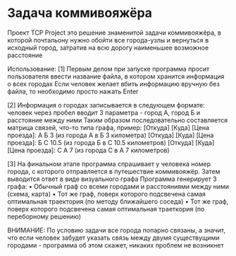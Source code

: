# Задача коммивояжёра
Проект TCP Project это решение знаменитой задачи коммивояжёра, в которой почтальону нужно обойти все города-узлы и вернуться в исходный город, затратив на всю дорогу наименьшее возможное расстояние

Использование:
  [1] Первым делом при запуске программа просит пользователя ввести название файла, в котором хранится информация о всех городах
  Если человек желает вбить информацию вручную без файла, то необходимо просто нажать Enter
  
  [2] Информация о городах записывается в следующем формате: человек через пробел вводит 3 параметра - город А, город Б и расстояние между ними
  Таким образом последовательно составляется матрица связей, что-то типа графа, пример:
  [Откуда] [Куда] [Цена проезда]: А Б 3 (из города А в Б 3 километра)
  [Откуда] [Куда] [Цена проезда]: Б С 10.5 (из города Б в С 10.5 километров)
  [Откуда] [Куда] [Цена проезда]: С А 7 (из города С в А 7 километров)
  
  [3] На финальном этапе программа спрашивает у человека номер города, с которого отправляется в путешествие коммивояжёр. Затем выводится ответ в виде визуального графа
  Программа генерирует 3 графа:
  • Обычный граф со всеми городами и расстояниями между ними (схема, карта)
  • Тот же граф, поверх которого подсвечена самая оптимальная траектория (по методу ближайшего соседа)
  • Тот же граф, поверх которого подсвечена самая оптимальная траеткория (по переборному решению)
  
  ВНИМАНИЕ: По условию задачи все города попарно связаны, а значит, что если человек забудет указать связь между двумя существущими городами - программа об этом скажет, никаких проблем не возникнет
